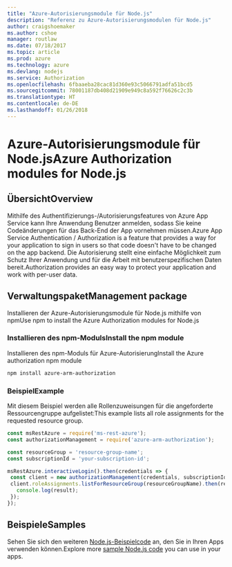 ```yaml
---
title: "Azure-Autorisierungsmodule für Node.js"
description: "Referenz zu Azure-Autorisierungsmodulen für Node.js"
author: craigshoemaker
ms.author: cshoe
manager: routlaw
ms.date: 07/18/2017
ms.topic: article
ms.prod: azure
ms.technology: azure
ms.devlang: nodejs
ms.service: Authorization
ms.openlocfilehash: 6fbaaeba28cac81d360e93c5066791adfa51bcd5
ms.sourcegitcommit: 78001187db408d21909e949c8a592f76626c2c3b
ms.translationtype: HT
ms.contentlocale: de-DE
ms.lasthandoff: 01/26/2018
---
```

# <a name="azure-authorization-modules-for-nodejs"></a><span data-ttu-id="7b647-103">Azure-Autorisierungsmodule für Node.js</span><span class="sxs-lookup"><span data-stu-id="7b647-103">Azure Authorization modules for Node.js</span></span>

## <a name="overview"></a><span data-ttu-id="7b647-104">Übersicht</span><span class="sxs-lookup"><span data-stu-id="7b647-104">Overview</span></span>

<span data-ttu-id="7b647-105">Mithilfe des Authentifizierungs-/Autorisierungsfeatures von Azure App Service kann Ihre Anwendung Benutzer anmelden, sodass Sie keine Codeänderungen für das Back-End der App vornehmen müssen.</span><span class="sxs-lookup"><span data-stu-id="7b647-105">Azure App Service Authentication / Authorization is a feature that provides a way for your application to sign in users so that code doesn't have to be changed on the app backend.</span></span> <span data-ttu-id="7b647-106">Die Autorisierung stellt eine einfache Möglichkeit zum Schutz Ihrer Anwendung und für die Arbeit mit benutzerspezifischen Daten bereit.</span><span class="sxs-lookup"><span data-stu-id="7b647-106">Authorization provides an easy way to protect your application and work with per-user data.</span></span>

## <a name="management-package"></a><span data-ttu-id="7b647-107">Verwaltungspaket</span><span class="sxs-lookup"><span data-stu-id="7b647-107">Management package</span></span>

<span data-ttu-id="7b647-108">Installieren der Azure-Autorisierungsmodule für Node.js mithilfe von npm</span><span class="sxs-lookup"><span data-stu-id="7b647-108">Use npm to install the Azure Authorization modules for Node.js</span></span>

### <a name="install-the-npm-module"></a><span data-ttu-id="7b647-109">Installieren des npm-Moduls</span><span class="sxs-lookup"><span data-stu-id="7b647-109">Install the npm module</span></span>

<span data-ttu-id="7b647-110">Installieren des npm-Moduls für Azure-Autorisierung</span><span class="sxs-lookup"><span data-stu-id="7b647-110">Install the Azure authorization npm module</span></span>

```bash
npm install azure-arm-authorization
```

### <a name="example"></a><span data-ttu-id="7b647-111">Beispiel</span><span class="sxs-lookup"><span data-stu-id="7b647-111">Example</span></span>

<span data-ttu-id="7b647-112">Mit diesem Beispiel werden alle Rollenzuweisungen für die angeforderte Ressourcengruppe aufgelistet:</span><span class="sxs-lookup"><span data-stu-id="7b647-112">This example lists all role assignments for the requested resource group.</span></span>

```javascript
const msRestAzure = require('ms-rest-azure');
const authorizationManagement = require('azure-arm-authorization');

const resourceGroup = 'resource-group-name';
const subscriptionId = 'your-subscription-id';

msRestAzure.interactiveLogin().then(credentials => {
 const client = new authorizationManagement(credentials, subscriptionId);
 client.roleAssignments.listForResourceGroup(resourceGroupName).then(result => {
   console.log(result);
 });
});
```

## <a name="samples"></a><span data-ttu-id="7b647-113">Beispiele</span><span class="sxs-lookup"><span data-stu-id="7b647-113">Samples</span></span>

<span data-ttu-id="7b647-114">Sehen Sie sich den weiteren [Node.js-Beispielcode](https://azure.microsoft.com/resources/samples/?platform=nodejs) an, den Sie in Ihren Apps verwenden können.</span><span class="sxs-lookup"><span data-stu-id="7b647-114">Explore more [sample Node.js code](https://azure.microsoft.com/resources/samples/?platform=nodejs) you can use in your apps.</span></span>
